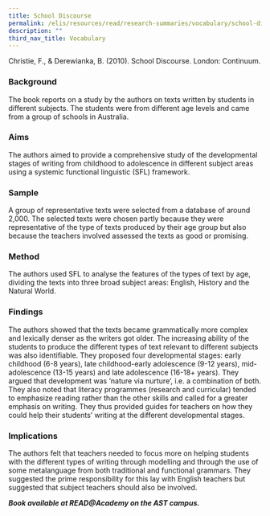 ```yaml
---
title: School Discourse
permalink: /elis/resources/read/research-summaries/vocabulary/school-discourse/
description: ""
third_nav_title: Vocabulary
---
```

Christie, F., & Derewianka, B. (2010). School Discourse. London: Continuum.

### Background

The book reports on a study by the authors on texts written by students in different subjects. The students were from different age levels and came from a group of schools in Australia.

### Aims

The authors aimed to provide a comprehensive study of the developmental stages of writing from childhood to adolescence in different subject areas using a systemic functional linguistic (SFL) framework.

### Sample

A group of representative texts were selected from a database of around 2,000. The selected texts were chosen partly because they were representative of the type of texts produced by their age group but also because the teachers involved assessed the texts as good or promising.

### Method

The authors used SFL to analyse the features of the types of text by age, dividing the texts into three broad subject areas: English, History and the Natural World.

### Findings

The authors showed that the texts became grammatically more complex and lexically denser as the writers got older. The increasing ability of the students to produce the different types of text relevant to different subjects was also identifiable. They proposed four developmental stages: early childhood (6-8 years), late childhood-early adolescence (9-12 years), mid-adolescence (13-15 years) and late adolescence (16-18+ years). They argued that development was ‘nature via nurture’, i.e. a combination of both. They also noted that literacy programmes (research and curricular) tended to emphasize reading rather than the other skills and called for a greater emphasis on writing. They thus provided guides for teachers on how they could help their students’ writing at the different developmental stages.

### Implications

The authors felt that teachers needed to focus more on helping students with the different types of writing through modelling and through the use of some metalanguage from both traditional and functional grammars. They suggested the prime responsibility for this lay with English teachers but suggested that subject teachers should also be involved.

**_Book available at READ@Academy on the AST campus._**
